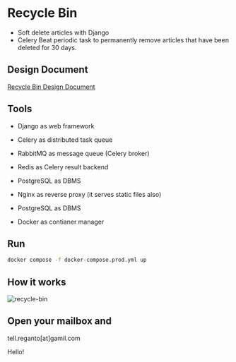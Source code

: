 # Recycle Bin

- Soft delete articles with Django
- Celery Beat periodic task to permanently remove articles that have been deleted for 30 days.

## Design Document

[Recycle Bin Design Document](https://murtaza.blog.ir/post/Recycle-Bin-Design-Document)

## Tools

- Django as web framework

- Celery as distributed task queue

- RabbitMQ as message queue (Celery broker)

- Redis as Celery result backend

- PostgreSQL as DBMS

- Nginx as reverse proxy (it serves static files also)

- PostgreSQL as DBMS

- Docker as contianer manager


## Run

```bash
docker compose -f docker-compose.prod.yml up
```

## How it works

![recycle-bin](https://user-images.githubusercontent.com/29402115/199185546-ecbbb892-ba8a-4865-aff6-d2f49d7ef496.gif)

## Open your mailbox and 
tell.reganto[at]gamil.com

Hello!
